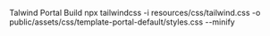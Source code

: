 

Talwind Portal Build
npx tailwindcss -i resources/css/tailwind.css -o public/assets/css/template-portal-default/styles.css --minify

    